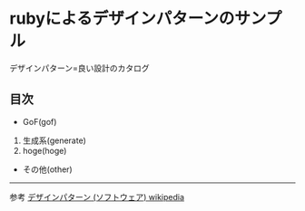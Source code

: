 # **rubyによるデザインパターンのサンプル**
デザインパターン=良い設計のカタログ
## 目次
*  GoF(gof)
 1. 生成系(generate)
 2. hoge(hoge)
* その他(other)
---
参考
[デザインパターン (ソフトウェア) wikipedia](https://ja.wikipedia.org/wiki/%E3%83%87%E3%82%B6%E3%82%A4%E3%83%B3%E3%83%91%E3%82%BF%E3%83%BC%E3%83%B3_(%E3%82%BD%E3%83%95%E3%83%88%E3%82%A6%E3%82%A7%E3%82%A2))

